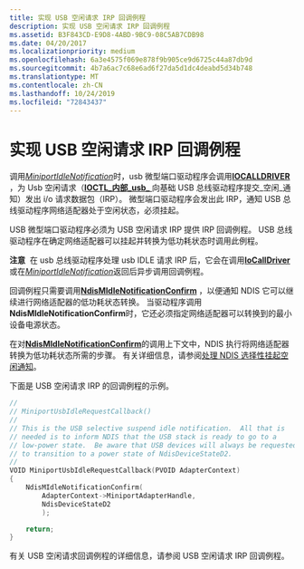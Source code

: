 ```yaml
---
title: 实现 USB 空闲请求 IRP 回调例程
description: 实现 USB 空闲请求 IRP 回调例程
ms.assetid: B3F843CD-E9D8-4ABD-9BC9-08C5AB7CDB98
ms.date: 04/20/2017
ms.localizationpriority: medium
ms.openlocfilehash: 6a3e4575f069e878f9b905ce9d6725c44a87db9d
ms.sourcegitcommit: 4b7a6ac7c68e6ad6f27da5d1dc4deabd5d34b748
ms.translationtype: MT
ms.contentlocale: zh-CN
ms.lasthandoff: 10/24/2019
ms.locfileid: "72843437"
---
```

# <a name="implementing-a-usb-idle-request-irp-callback-routine"></a>实现 USB 空闲请求 IRP 回调例程


调用[*MiniportIdleNotification*](https://docs.microsoft.com/windows-hardware/drivers/ddi/ndis/nc-ndis-miniport_idle_notification)时，usb 微型端口驱动程序会调用[**IOCALLDRIVER**](https://docs.microsoft.com/windows-hardware/drivers/ddi/wdm/nf-wdm-iocalldriver) ，为 Usb 空闲请求（[**IOCTL\_内部\_usb\_** ](https://docs.microsoft.com/windows-hardware/drivers/ddi/usbioctl/ni-usbioctl-ioctl_internal_usb_submit_idle_notification)向基础 USB 总线驱动程序提交\_空闲\_通知）发出 i/o 请求数据包（IRP）。 微型端口驱动程序会发出此 IRP，通知 USB 总线驱动程序网络适配器处于空闲状态，必须挂起。

USB 微型端口驱动程序必须为 USB 空闲请求 IRP 提供 IRP 回调例程。 USB 总线驱动程序在确定网络适配器可以挂起并转换为低功耗状态时调用此例程。

**注意**  在 usb 总线驱动程序处理 usb IDLE 请求 IRP 后，它会在调用[**IoCallDriver**](https://docs.microsoft.com/windows-hardware/drivers/ddi/wdm/nf-wdm-iocalldriver)或在[*MiniportIdleNotification*](https://docs.microsoft.com/windows-hardware/drivers/ddi/ndis/nc-ndis-miniport_idle_notification)返回后异步调用回调例程。

 

回调例程只需要调用[**NdisMIdleNotificationConfirm**](https://docs.microsoft.com/windows-hardware/drivers/ddi/ndis/nf-ndis-ndismidlenotificationconfirm) ，以便通知 NDIS 它可以继续进行网络适配器的低功耗状态转换。 当驱动程序调用**NdisMIdleNotificationConfirm**时，它还必须指定网络适配器可以转换到的最小设备电源状态。

在对[**NdisMIdleNotificationConfirm**](https://docs.microsoft.com/windows-hardware/drivers/ddi/ndis/nf-ndis-ndismidlenotificationconfirm)的调用上下文中，NDIS 执行将网络适配器转换为低功耗状态所需的步骤。 有关详细信息，请参阅[处理 NDIS 选择性挂起空闲通知](handling-the-ndis-selective-suspend-idle-notification.md)。

下面是 USB 空闲请求 IRP 的回调例程的示例。

```C++
//
// MiniportUsbIdleRequestCallback()
//
// This is the USB selective suspend idle notification.  All that is 
// needed is to inform NDIS that the USB stack is ready to go to a 
// low-power state.  Be aware that USB devices will always be requested
// to transition to a power state of NdisDeviceStateD2.
//
VOID MiniportUsbIdleRequestCallback(PVOID AdapterContext)
{
    NdisMIdleNotificationConfirm(
        AdapterContext->MiniportAdapterHandle,
        NdisDeviceStateD2
        );

    return;
}
```

有关 USB 空闲请求回调例程的详细信息，请参阅 USB 空闲请求 IRP 回调例程。

 

 





